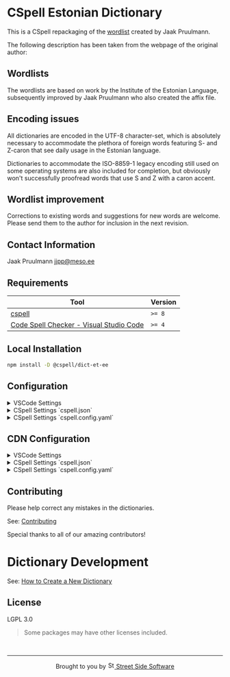 # CSpell Estonian Dictionary

This is a CSpell repackaging of the [wordlist](http://www.meso.ee/~jjpp/speller/)
created by Jaak Pruulmann.

The following description has been taken from the webpage of the original author:

## Wordlists

The wordlists are based on work by the Institute of the Estonian Language,
subsequently improved by Jaak Pruulmann who also created the affix file.

## Encoding issues

All dictionaries are encoded in the UTF-8 character-set,
which is absolutely necessary to accommodate the plethora of foreign words
featuring S- and Z-caron that see daily usage in the Estonian language.

Dictionaries to accommodate the ISO-8859-1 legacy encoding still used on
some operating systems are also included for completion, but obviously
won't successfully proofread words that use S and Z with a caron accent.

## Wordlist improvement

Corrections to existing words and suggestions for new words are welcome.
Please send them to the author for inclusion in the next revision.

## Contact Information

Jaak Pruulmann <jjpp@meso.ee>

<!--- @@inject: ../../static/requirements.md --->

## Requirements

| Tool                                                                                                                                 | Version |
| ------------------------------------------------------------------------------------------------------------------------------------ | ------- |
| [cspell](https://github.com/streetsidesoftware/cspell)                                                                               | `>= 8`  |
| [Code Spell Checker - Visual Studio Code](https://marketplace.visualstudio.com/items?itemName=streetsidesoftware.code-spell-checker) | `>= 4`  |

<!--- @@inject-end: ../../static/requirements.md --->

<!--- @@inject: ./static/install.md --->

## Local Installation

```sh
npm install -D @cspell/dict-et-ee
```

## Configuration

<details>
<summary>VSCode Settings</summary>

Add the following to your VSCode settings:

**`.vscode/settings.json`**

```jsonc
{
  "cSpell.import": ["@cspell/dict-et-ee/cspell-ext.json"],
  "cSpell.language": "et, et-EE",
}
```

</details>

<details>
<summary>CSpell Settings `cspell.json`</summary>

**`cspell.json`**

```jsonc
{
  "import": ["@cspell/dict-et-ee/cspell-ext.json"],
  "language": "et, et-EE",
}
```

</details>

<details>
<summary>CSpell Settings `cspell.config.yaml`</summary>

**`cspell.config.yaml`**

```yaml
import:
  - '@cspell/dict-et-ee/cspell-ext.json'
language: et, et-EE
```

</details>

## CDN Configuration

<details>
<summary>VSCode Settings</summary>

Add the following to your VSCode settings:

**`.vscode/settings.json`**

```jsonc
{
  "cSpell.import": ["https://cdn.jsdelivr.net/npm/@cspell/dict-et-ee@latest/cspell-ext.json/cspell-ext.json"],
  "cSpell.language": "et, et-EE",
}
```

</details>

<details>
<summary>CSpell Settings `cspell.json`</summary>

**`cspell.json`**

```jsonc
{
  "import": ["https://cdn.jsdelivr.net/npm/@cspell/dict-et-ee@latest/cspell-ext.json/cspell-ext.json"],
  "language": "et, et-EE",
}
```

</details>

<details>
<summary>CSpell Settings `cspell.config.yaml`</summary>

**`cspell.config.yaml`**

```yaml
import:
  - https://cdn.jsdelivr.net/npm/@cspell/dict-et-ee@latest/cspell-ext.json/cspell-ext.json
language: et, et-EE
```

</details>

<!--- @@inject-end: ./static/install.md --->

<!--- @@inject: ../../static/contributing.md --->

## Contributing

Please help correct any mistakes in the dictionaries.

See: [Contributing](https://github.com/streetsidesoftware/cspell-dicts#contributing)

Special thanks to all of our amazing contributors!

# Dictionary Development

See: [How to Create a New Dictionary](https://github.com/streetsidesoftware/cspell-dicts#how-to-create-a-new-dictionary)

<!--- @@inject-end: ../../static/contributing.md --->

## License

LGPL 3.0

> Some packages may have other licenses included.

<!---
cspell:ignore wordlist wordlists
-->

<!--- @@inject: ../../static/footer.md --->

<br/>

---

<p align="center">
Brought to you by <a href="https://streetsidesoftware.com" title="Street Side Software">
<img width="16" alt="Street Side Software Logo" src="https://i.imgur.com/CyduuVY.png" /> Street Side Software
</a>
</p>

<!--- @@inject-end: ../../static/footer.md --->
